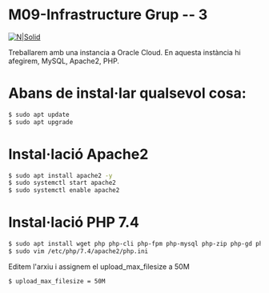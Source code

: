 # M09-Infrastructure Grup -- 3
[![N|Solid](http://www.institutpedralbes.cat/wp-content/uploads/2020/05/logo-614x332.png)](http://www.institutpedralbes.cat/)

Treballarem amb una instancia a Oracle Cloud.
En aquesta instància hi afegirem, MySQL, Apache2, PHP.

# Abans de instal·lar qualsevol cosa:
```sh
$ sudo apt update
$ sudo apt upgrade
```


# Instal·lació Apache2

```sh
$ sudo apt install apache2 -y
$ sudo systemctl start apache2
$ sudo systemctl enable apache2
```

# Instal·lació PHP 7.4
```sh
$ sudo apt install wget php php-cli php-fpm php-mysql php-zip php-gd phpmbstring php-curl php-xml php-pear php-bcmath
$ sudo vim /etc/php/7.4/apache2/php.ini
```
Editem l'arxiu i assignem el upload_max_filesize a 50M
```sh
$ upload_max_filesize = 50M
```


